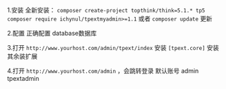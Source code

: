 1.安装
全新安装：
`
composer create-project topthink/think=5.1.* tp5
composer require ichynul/tpextmyadmin>=1.1
`
或者 `composer update` 更新

2.配置
正确配置 database数据库

3.打开 `http://www.yourhost.com/admin/tpext/index`
安装 `[tpext.core]`
安装其余装扩展

4.打开 `http://www.yourhost.com/admin` ，会跳转登录 默认账号 admin tpextadmin